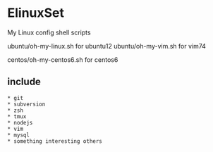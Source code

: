 ElinuxSet
=========

My Linux config shell scripts

ubuntu/oh-my-linux.sh       for ubuntu12
ubuntu/oh-my-vim.sh         for vim74

centos/oh-my-centos6.sh     for centos6

## include
    * git
    * subversion
    * zsh
    * tmux
    * nodejs
    * vim
    * mysql
    * something interesting others


